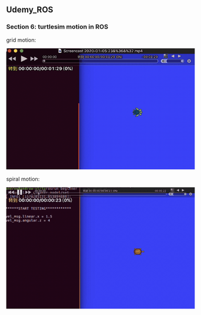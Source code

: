 ## Udemy_ROS

### Section 6: turtlesim motion in ROS

grid motion:

![image](https://github.com/seanxu889/Udemy_ROS/blob/master/6_Motion/gridClean.gif)

spiral motion:

![image](https://github.com/seanxu889/Udemy_ROS/blob/master/6_Motion/spiralClean.gif)
